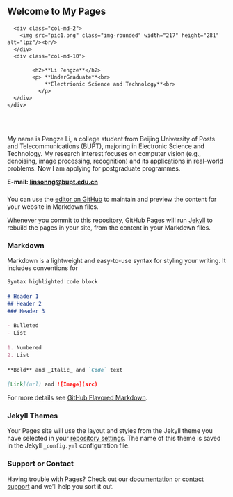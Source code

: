 ## Welcome to My Pages
<!---
--><div class="row">
	  <div class="col-md-2">
	    <img src="pic1.png" class="img-rounded" width="217" height="281" alt="lpz"/><br/>
	  </div>
	  <div class="col-md-10">

            <h2>**Li Pengze**</h2>
            <p> **UnderGraduate**<br>
                **Electrionic Science and Technology**<br>
	          </p>
	  </div>
	</div>

<br>
<br>





My name is Pengze Li, a college student from Beijing University of Posts and Telecommunications (BUPT), majoring in Electronic Science and Technology. My research interest focuses on computer vision (e.g., denoising, image processing, recognition) and its applications in real-world problems. Now I am applying for postgraduate programmes.

**E-mail: linsonng@bupt.edu.cn**

###

###
You can use the [editor on GitHub](https://github.com/Linsonng/Linsonng.github.io/edit/main/index.md) to maintain and preview the content for your website in Markdown files.

Whenever you commit to this repository, GitHub Pages will run [Jekyll](https://jekyllrb.com/) to rebuild the pages in your site, from the content in your Markdown files.

### Markdown

Markdown is a lightweight and easy-to-use syntax for styling your writing. It includes conventions for

```markdown
Syntax highlighted code block

# Header 1
## Header 2
### Header 3

- Bulleted
- List

1. Numbered
2. List

**Bold** and _Italic_ and `Code` text

[Link](url) and ![Image](src)
```

For more details see [GitHub Flavored Markdown](https://guides.github.com/features/mastering-markdown/).

### Jekyll Themes

Your Pages site will use the layout and styles from the Jekyll theme you have selected in your [repository settings](https://github.com/Linsonng/Linsonng.github.io/settings/pages). The name of this theme is saved in the Jekyll `_config.yml` configuration file.

### Support or Contact

Having trouble with Pages? Check out our [documentation](https://docs.github.com/categories/github-pages-basics/) or [contact support](https://support.github.com/contact) and we’ll help you sort it out.
